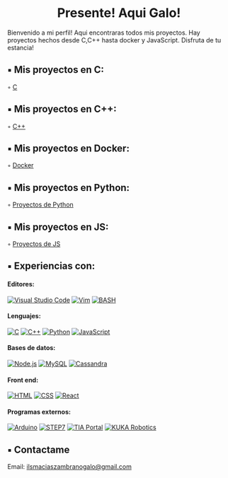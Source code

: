 <h1 align="center"> Presente! Aqui Galo! </h1>

Bienvenido a mi perfil! Aqui encontraras todos mis proyectos. Hay proyectos hechos desde C,C++ hasta docker y JavaScript. Disfruta de tu estancia!

## ▪️ Mis proyectos en C:

◦ [C](https://github.com/gjmacias/C)

## ▪️ Mis proyectos en C++:

◦ [C++](https://github.com/gjmacias/C-plusplus)

## ▪️ Mis proyectos en Docker:

◦ [Docker](https://github.com/gjmacias/Docker)

## ▪️ Mis proyectos en Python:

◦ [Proyectos de Python](https://github.com/gjmacias/Python)

## ▪️ Mis proyectos en JS:

◦ [Proyectos de JS](https://github.com/gjmacias/JS)

## ▪️ Experiencias con:
#### Editores:
[![Visual Studio Code](https://img.shields.io/badge/Visual%20Studio%20Code-0078d7.svg?style=for-the-badge&logo=visual-studio-code&logoColor=white)](https://code.visualstudio.com/)
[![Vim](https://img.shields.io/badge/VIM-%2311AB00.svg?style=for-the-badge&logo=vim&logoColor=white)](https://www.vim.org/)
[![BASH](https://img.shields.io/badge/-BASH-000000?style=for-the-badge&logo=gnu-bash&logoColor=white)](https://www.gnu.org/software/bash/)

#### Lenguajes:
[![C](https://img.shields.io/badge/c-%2300599C.svg?style=for-the-badge&logo=c&logoColor=white)](https://devdocs.io/c/)
[![C++](https://img.shields.io/badge/C++-%2300599C.svg?style=for-the-badge&logo=c%2B%2B&logoColor=white)](https://isocpp.org/)
[![Python](https://img.shields.io/badge/python-3670A0?style=for-the-badge&logo=python&logoColor=ffdd54)](https://www.python.org/)
[![JavaScript](https://img.shields.io/badge/javascript-%23323330.svg?style=for-the-badge&logo=javascript&logoColor=%23F7DF1E)](https://developer.mozilla.org/en-US/docs/Web/JavaScript)

#### Bases de datos:
[![Node.js](https://img.shields.io/badge/Node.js-%2343853D.svg?style=for-the-badge&logo=node.js&logoColor=white)](https://nodejs.org/)
[![MySQL](https://img.shields.io/badge/MySQL-%234479A1.svg?style=for-the-badge&logo=mysql&logoColor=white)](https://www.mysql.com/)
[![Cassandra](https://img.shields.io/badge/Apache%20Cassandra-%231287B1.svg?style=for-the-badge&logo=apache-cassandra&logoColor=white)](https://cassandra.apache.org/)

#### Front end:
[![HTML](https://img.shields.io/badge/HTML-%23E34F26.svg?style=for-the-badge&logo=html5&logoColor=white)](https://developer.mozilla.org/en-US/docs/Web/HTML)
[![CSS](https://img.shields.io/badge/CSS-%231572B6.svg?style=for-the-badge&logo=css3&logoColor=white)](https://developer.mozilla.org/en-US/docs/Web/CSS)
[![React](https://img.shields.io/badge/React-%2320232A.svg?style=for-the-badge&logo=react&logoColor=61DAFB)](https://reactjs.org/)

#### Programas externos:
[![Arduino](https://img.shields.io/badge/Arduino-%2300979D.svg?style=for-the-badge&logo=arduino&logoColor=white)](https://www.arduino.cc/)
[![STEP7](https://img.shields.io/badge/STEP7-%23D3D3D3.svg?style=for-the-badge&logo=siemens&logoColor=white)](https://en.wikipedia.org/wiki/SIMATIC_STEP_7)
[![TIA Portal](https://img.shields.io/badge/TIA%20Portal-%238A2BE2.svg?style=for-the-badge&logo=siemens&logoColor=white)](https://en.wikipedia.org/wiki/TIA_Portal)
[![KUKA Robotics](https://img.shields.io/badge/KUKA%20Robotics-%23FFD500.svg?style=for-the-badge&logo=kuka&logoColor=black)](https://www.kuka.com/)

## ▪️ Contactame

Email: ilsmaciaszambranogalo@gmail.com
